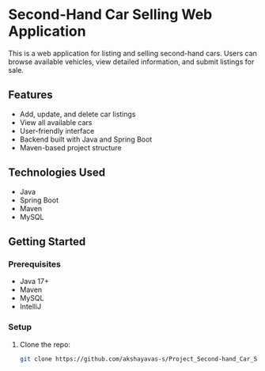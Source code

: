 # Second-Hand Car Selling Web Application

This is a web application for listing and selling second-hand cars. Users can browse available vehicles, view detailed information, and submit listings for sale.

## Features

- Add, update, and delete car listings
- View all available cars
- User-friendly interface
- Backend built with Java and Spring Boot
- Maven-based project structure

## Technologies Used

- Java
- Spring Boot
- Maven
- MySQL

## Getting Started

### Prerequisites

- Java 17+
- Maven
- MySQL
- IntelliJ

### Setup

1. Clone the repo:
   ```bash
   git clone https://github.com/akshayavas-s/Project_Second-hand_Car_Selling_Web.git
